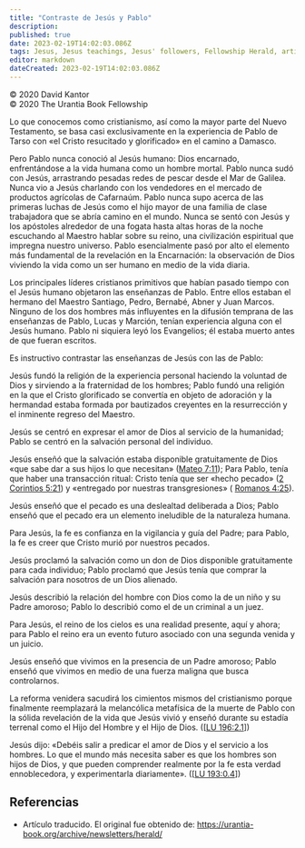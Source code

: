 ```yaml
---
title: "Contraste de Jesús y Pablo"
description: 
published: true
date: 2023-02-19T14:02:03.086Z
tags: Jesus, Jesus teachings, Jesus' followers, Fellowship Herald, article
editor: markdown
dateCreated: 2023-02-19T14:02:03.086Z
---
```


<p class="v-card v-sheet theme--light grey lighten-3 px-2">© 2020 David Kantor<br>© 2020 The Urantia Book Fellowship</p>


Lo que conocemos como cristianismo, así como la mayor parte del Nuevo Testamento, se basa casi exclusivamente en la experiencia de Pablo de Tarso con «el Cristo resucitado y glorificado» en el camino a Damasco.

Pero Pablo nunca conoció al Jesús humano: Dios encarnado, enfrentándose a la vida humana como un hombre mortal. Pablo nunca sudó con Jesús, arrastrando pesadas redes de pescar desde el Mar de Galilea. Nunca vio a Jesús charlando con los vendedores en el mercado de productos agrícolas de Cafarnaúm. Pablo nunca supo acerca de las primeras luchas de Jesús como el hijo mayor de una familia de clase trabajadora que se abría camino en el mundo. Nunca se sentó con Jesús y los apóstoles alrededor de una fogata hasta altas horas de la noche escuchando al Maestro hablar sobre su reino, una civilización espiritual que impregna nuestro universo. Pablo esencialmente pasó por alto el elemento más fundamental de la revelación en la Encarnación: la observación de Dios viviendo la vida como un ser humano en medio de la vida diaria.

Los principales líderes cristianos primitivos que habían pasado tiempo con el Jesús humano objetaron las enseñanzas de Pablo. Entre ellos estaban el hermano del Maestro Santiago, Pedro, Bernabé, Abner y Juan Marcos. Ninguno de los dos hombres más influyentes en la difusión temprana de las enseñanzas de Pablo, Lucas y Marción, tenían experiencia alguna con el Jesús humano. Pablo ni siquiera leyó los Evangelios; él estaba muerto antes de que fueran escritos.

Es instructivo contrastar las enseñanzas de Jesús con las de Pablo:

Jesús fundó la religión de la experiencia personal haciendo la voluntad de Dios y sirviendo a la fraternidad de los hombres; Pablo fundó una religión en la que el Cristo glorificado se convertía en objeto de adoración y la hermandad estaba formada por bautizados creyentes en la resurrección y el inminente regreso del Maestro.

Jesús se centró en expresar el amor de Dios al servicio de la humanidad; Pablo se centró en la salvación personal del individuo.

Jesús enseñó que la salvación estaba disponible gratuitamente de Dios «que sabe dar a sus hijos lo que necesitan» ([Mateo 7:11](/es/Bible/Matthew/7#v11)); Para Pablo, tenía que haber una transacción ritual: Cristo tenía que ser «hecho pecado» ([2 Corintios 5:21](/es/Bible/2_Corinthians/5#v21)) y «entregado por nuestras transgresiones» ( [Romanos 4:25](/es/Bible/Romans/4#v25)).

Jesús enseñó que el pecado es una deslealtad deliberada a Dios; Pablo enseñó que el pecado era un elemento ineludible de la naturaleza humana.

Para Jesús, la fe es confianza en la vigilancia y guía del Padre; para Pablo, la fe es creer que Cristo murió por nuestros pecados.

Jesús proclamó la salvación como un don de Dios disponible gratuitamente para cada individuo; Pablo proclamó que Jesús tenía que comprar la salvación para nosotros de un Dios alienado.

Jesús describió la relación del hombre con Dios como la de un niño y su Padre amoroso; Pablo lo describió como el de un criminal a un juez.

Para Jesús, el reino de los cielos es una realidad presente, aquí y ahora; para Pablo el reino era un evento futuro asociado con una segunda venida y un juicio.

Jesús enseñó que vivimos en la presencia de un Padre amoroso; Pablo enseñó que vivimos en medio de una fuerza maligna que busca controlarnos.

La reforma venidera sacudirá los cimientos mismos del cristianismo porque finalmente reemplazará la melancólica metafísica de la muerte de Pablo con la sólida revelación de la vida que Jesús vivió y enseñó durante su estadía terrenal como el Hijo del Hombre y el Hijo de Dios. (<a id="a59_278"></a>[[LU 196:2.1](/es/The_Urantia_Book/196#p2_1)])

Jesús dijo: «Debéis salir a predicar el amor de Dios y el servicio a los hombres. Lo que el mundo más necesita saber es que los hombres son hijos de Dios, y que pueden comprender realmente por la fe esta verdad ennoblecedora, y experimentarla diariamente». (<a id="a61_258"></a>[[LU 193:0.4](/es/The_Urantia_Book/193#p0_4)])

## Referencias

- Artículo traducido. El original fue obtenido de: https://urantia-book.org/archive/newsletters/herald/

